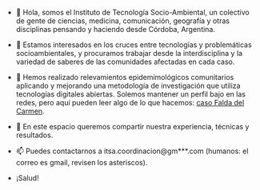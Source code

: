 - 👋 Hola, somos el Instituto de Tecnología Socio-Ambiental, un colectivo de gente de ciencias, medicina, comunicación, geografía y otras disciplinas pensando y haciendo desde Córdoba, Argentina.
- 👀 Estamos interesados en los cruces entre tecnologías y problemáticas socioambientales, y procuramos trabajar desde la interdisciplina y la variedad de saberes de las comunidades afectadas en cada caso.
- 🌱 Hemos realizado relevamientos epidemimológicos comunitarios aplicando y mejorando una metodología de investigación que utiliza tecnologías digitales abiertas. Solemos mantener un perfil bajo en las redes, pero aquí pueden leer algo de lo que hacemos: [caso Falda del Carmen](https://agenciatierraviva.com.ar/instrucciones-para-reclamar-una-zona-de-resguardo-ambiental-la-experiencia-de-falda-del-carmen/).
- 💞️ En este espacio queremos compartir nuestra experiencia, técnicas y resultados.
- 📫 Puedes contactarnos a itsa.coordinacion@gm***.com (humanos: el correo es gmail, revisen los asteriscos).

- ¡Salud!
